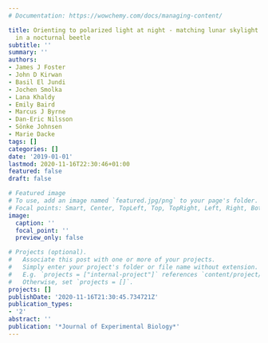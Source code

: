 ```yaml
---
# Documentation: https://wowchemy.com/docs/managing-content/

title: Orienting to polarized light at night - matching lunar skylight to performance
  in a nocturnal beetle
subtitle: ''
summary: ''
authors:
- James J Foster
- John D Kirwan
- Basil El Jundi
- Jochen Smolka
- Lana Khaldy
- Emily Baird
- Marcus J Byrne
- Dan-Eric Nilsson
- Sönke Johnsen
- Marie Dacke
tags: []
categories: []
date: '2019-01-01'
lastmod: 2020-11-16T22:30:46+01:00
featured: false
draft: false

# Featured image
# To use, add an image named `featured.jpg/png` to your page's folder.
# Focal points: Smart, Center, TopLeft, Top, TopRight, Left, Right, BottomLeft, Bottom, BottomRight.
image:
  caption: ''
  focal_point: ''
  preview_only: false

# Projects (optional).
#   Associate this post with one or more of your projects.
#   Simply enter your project's folder or file name without extension.
#   E.g. `projects = ["internal-project"]` references `content/project/deep-learning/index.md`.
#   Otherwise, set `projects = []`.
projects: []
publishDate: '2020-11-16T21:30:45.734721Z'
publication_types:
- '2'
abstract: ''
publication: '*Journal of Experimental Biology*'
---
```

